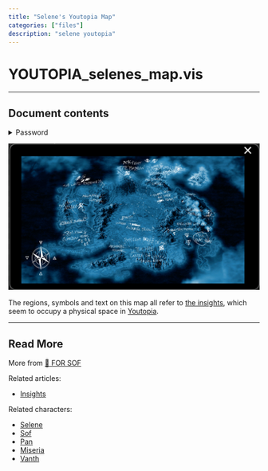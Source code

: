 ```yaml
---
title: "Selene's Youtopia Map"
categories: ["files"]
description: "selene youtopia"
---
```

# YOUTOPIA_selenes_map.vis

***

## Document contents

<details class="password">
  <summary>Password</summary>

clive
</details>

![Selene's map of Youtopia](../../Resources/files/selenesmap.png)

The regions, symbols and text on this map all refer to [the insights](../lore/insights), which seem
to occupy a physical space in [Youtopia](../lore/youtopia).

***

## Read More

More from [📁 FOR SOF](./for-sof)

Related articles:

- [Insights](../lore/insights)

Related characters:

- [Selene](../characters/selene)
- [Sof](../characters/sof)
- [Pan](../characters/pan)
- [Miseria](../characters/miseria)
- [Vanth](../characters/vanth)